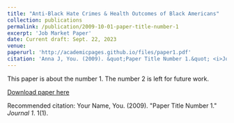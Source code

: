 ```yaml
---
title: "Anti-Black Hate Crimes & Health Outcomes of Black Americans"
collection: publications
permalink: /publication/2009-10-01-paper-title-number-1
excerpt: 'Job Market Paper'
date: Current draft: Sept. 22, 2023
venue:
paperurl: 'http://academicpages.github.io/files/paper1.pdf'
citation: 'Anna J, You. (2009). &quot;Paper Title Number 1.&quot; <i>Journal 1</i>. 1(1).'
---
```

This paper is about the number 1. The number 2 is left for future work.

[Download paper here](http://academicpages.github.io/files/paper1.pdf)

Recommended citation: Your Name, You. (2009). "Paper Title Number 1." <i>Journal 1</i>. 1(1).
